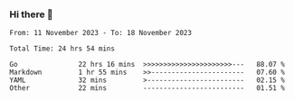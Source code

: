 ### Hi there 👋

<!--
**zhumeme/zhumeme** is a ✨ _special_ ✨ repository because its `README.md` (this file) appears on your GitHub profile.

Here are some ideas to get you started:

- 🔭 I’m currently working on ...
- 🌱 I’m currently learning ...
- 👯 I’m looking to collaborate on ...
- 🤔 I’m looking for help with ...
- 💬 Ask me about ...
- 📫 How to reach me: ...
- 😄 Pronouns: ...
- ⚡ Fun fact: ...
-->

<!--START_SECTION:waka-->

```all_time
From: 11 November 2023 - To: 18 November 2023

Total Time: 24 hrs 54 mins

Go               22 hrs 16 mins  >>>>>>>>>>>>>>>>>>>>>>---   88.07 %
Markdown         1 hr 55 mins    >>-----------------------   07.60 %
YAML             32 mins         >------------------------   02.15 %
Other            22 mins         -------------------------   01.51 %
```

<!--END_SECTION:waka-->
